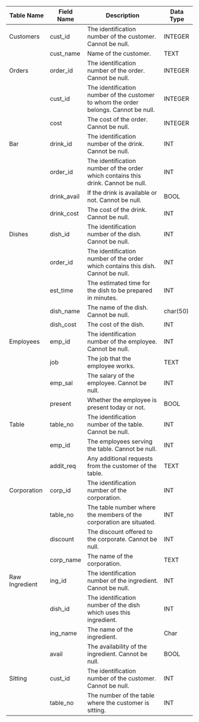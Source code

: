 | Table Name       | Field Name        | Description                                                      | Data Type    |
|------------------|-------------------|------------------------------------------------------------------|--------------|
| Customers        | cust_id           | The identification number of the customer. Cannot be null.        | INTEGER      |
|                  | cust_name         | Name of the customer.                                            | TEXT         |
| Orders           | order_id          | The identification number of the order. Cannot be null.           | INTEGER      |
|                  | cust_id           | The identification number of the customer to whom the order belongs. Cannot be null. | INTEGER      |
|                  | cost              | The cost of the order. Cannot be null.                            | INTEGER      |
| Bar              | drink_id          | The identification number of the drink. Cannot be null.           | INT          |
|                  | order_id          | The identification number of the order which contains this drink. Cannot be null. | INT          |
|                  | drink_avail       | If the drink is available or not. Cannot be null.                 | BOOL         |
|                  | drink_cost        | The cost of the drink. Cannot be null.                            | INT          |
| Dishes           | dish_id           | The identification number of the dish. Cannot be null.            | INT          |
|                  | order_id          | The identification number of the order which contains this dish. Cannot be null. | INT          |
|                  | est_time          | The estimated time for the dish to be prepared in minutes.        | INT          |
|                  | dish_name          | The name of the dish. Cannot be null.                            | char(50)          |
|                  | dish_cost         | The cost of the dish.                                              | INT          |
| Employees        | emp_id            | The identification number of the employee. Cannot be null.        | INT          |
|                  | job               | The job that the employee works.                                  | TEXT         |
|                  | emp_sal           | The salary of the employee. Cannot be null.                       | INT          |
|                  | present           | Whether the employee is present today or not.                     | BOOL         |
| Table            | table_no          | The identification number of the table. Cannot be null.           | INT          |
|                  | emp_id            | The employees serving the table. Cannot be null.                  | INT          |
|                  | addit_req         | Any additional requests from the customer of the table.           | TEXT         |
| Corporation      | corp_id           | The identification number of the corporation.                     | INT          |
|                  | table_no          | The table number where the members of the corporation are situated. | INT          |
|                  | discount          | The discount offered to the corporate. Cannot be null.            | INT          |
|                  | corp_name         | The name of the corporation.                                     | TEXT         |
| Raw Ingredient   | ing_id            | The identification number of the ingredient. Cannot be null.      | INT          |
|                  | dish_id           | The identification number of the dish which uses this ingredient. | INT          |
|                  | ing_name           | The name of the  ingredient.                                     | Char          |
|                  | avail             | The availability of the ingredient. Cannot be null.               | BOOL         |
| Sitting          | cust_id            | The identification number of the customer. Cannot be null.      | INT          |
|                   | table_no            | The number of the table where the customer is sitting.         | INT          |


